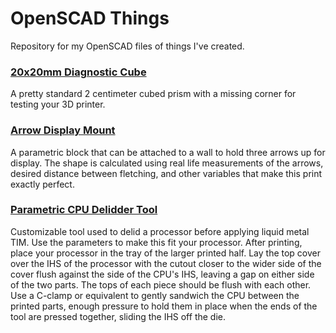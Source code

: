 # OpenSCAD Things
Repository for my OpenSCAD files of things I've created.

### [20x20mm Diagnostic Cube](20mm%20Diagnostic%20Cube.scad)

A pretty standard 2 centimeter cubed prism with a missing corner for testing your 3D printer.

### [Arrow Display Mount](Arrow%20Display%20Mount.scad)

A parametric block that can be attached to a wall to hold three arrows up for display. The shape is calculated using real life measurements of the arrows, desired distance between fletching, and other variables that make this print exactly perfect.

### [Parametric CPU Delidder Tool](CPU%20Delidding%20Tool.scad)

Customizable tool used to delid a processor before applying liquid metal TIM. Use the parameters to make this fit your processor. After printing, place your processor in the tray of the larger printed half. Lay the top cover over the IHS of the processor with the cutout closer to the wider side of the cover flush against the side of the CPU's IHS, leaving a gap on either side of the two parts. The tops of each piece should be flush with each other. Use a C-clamp or equivalent to gently sandwich the CPU between the printed parts, enough pressure to hold them in place when the ends of the tool are pressed together, sliding the IHS off the die.
